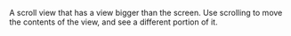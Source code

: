 ﻿A scroll view that has a view bigger than the screen.
Use scrolling to move the contents of the view, and see a different portion of it.